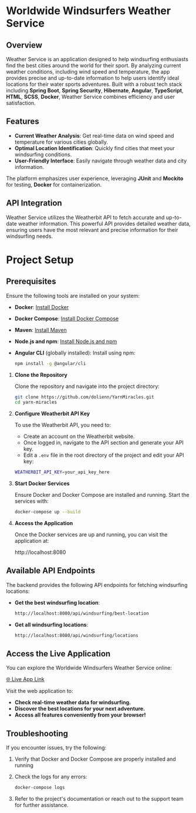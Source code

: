 # Worldwide Windsurfers Weather Service

## Overview

Weather Service is an application designed to help windsurfing enthusiasts find the best cities around the world for their sport. By analyzing current weather conditions, including wind speed and temperature, the app provides precise and up-to-date information to help users identify ideal locations for their water sports adventures.
Built with a robust tech stack including **Spring Boot**, **Spring Security**, **Hibernate**, **Angular**, **TypeScript**, **HTML**, **SCSS**, **Docker**, Weather Service combines efficiency and user satisfaction.


## Features

- **Current Weather Analysis**: Get real-time data on wind speed and temperature for various cities globally.
- **Optimal Location Identification**: Quickly find cities that meet your windsurfing conditions.
- **User-Friendly Interface**: Easily navigate through weather data and city information.

The platform emphasizes user experience, leveraging **JUnit** and **Mockito** for testing, **Docker** for containerization.

## API Integration
Weather Service utilizes the Weatherbit API to fetch accurate and up-to-date weather information. This powerful API provides detailed weather data, ensuring users have the most relevant and precise information for their windsurfing needs.

# Project Setup

## Prerequisites

Ensure the following tools are installed on your system:

- **Docker**: [Install Docker](https://docs.docker.com/get-docker/)
- **Docker Compose**: [Install Docker Compose](https://docs.docker.com/compose/install/)
- **Maven**: [Install Maven](https://maven.apache.org/install.html)
- **Node.js and npm**: [Install Node.js and npm](https://nodejs.org/)
- **Angular CLI** (globally installed): Install using npm:
  
  ```bash
  npm install -g @angular/cli

1. **Clone the Repository**

   Clone the repository and navigate into the project directory:

   ```bash
   git clone https://github.com/dolienn/YarnMiracles.git
   cd yarn-miracles

2. **Configure Weatherbit API Key**

   To use the Weatherbit API, you need to:

   - Create an account on the Weatherbit website.
   - Once logged in, navigate to the API section and generate your API key.
   - Edit a `.env` file in the root directory of the project and edit your API key:
  
   ```bash
   WEATHERBIT_API_KEY=your_api_key_here

3. **Start Docker Services**

   Ensure Docker and Docker Compose are installed and running. Start the services with:

   ```bash
   docker-compose up --build

4. **Access the Application**

   Once the Docker services are up and running, you can visit the application at:

   http://localhost:8080

## Available API Endpoints

The backend provides the following API endpoints for fetching windsurfing locations:

- **Get the best windsurfing location**:
 
  ```bash
  http://localhost:8080/api/windsurfing/best-location

- **Get all windsurfing locations**:
 
  ```bash
  http://localhost:8080/api/windsurfing/locations

## Access the Live Application
You can explore the Worldwide Windsurfers Weather Service online:

[🌐 Live App Link](https://windsurfers-weather-service-b435c5ef89a3.herokuapp.com/)

Visit the web application to:

- **Check real-time weather data for windsurfing.**
- **Discover the best locations for your next adventure.**
- **Access all features conveniently from your browser!**


## Troubleshooting

If you encounter issues, try the following:

1. Verify that Docker and Docker Compose are properly installed and running

2. Check the logs for any errors:

   ```bash
   docker-compose logs

3. Refer to the project's documentation or reach out to the support team for further assistance.
